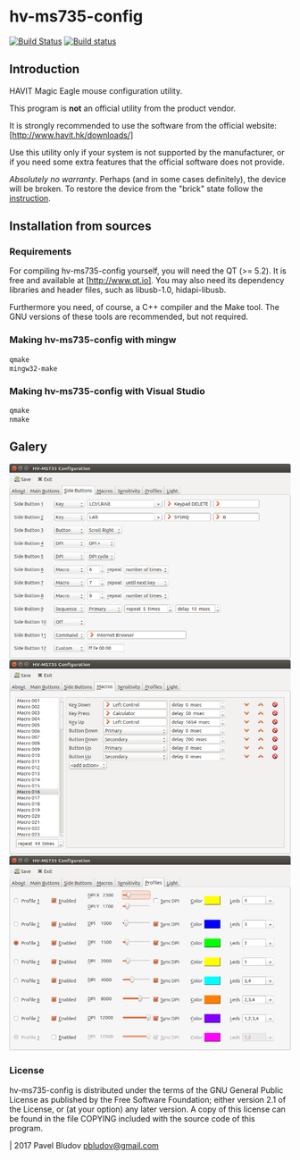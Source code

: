 # hv-ms735-config

[![Build Status](https://api.travis-ci.org/pbludov/hv-ms735-config.svg?branch=master)](https://travis-ci.org/pbludov/hv-ms735-config)
[![Build status](https://ci.appveyor.com/api/projects/status/c9xnl0k4vdi79mor?svg=true)](https://ci.appveyor.com/project/pbludov/hv-ms735-config)

## Introduction
HAVIT Magic Eagle mouse configuration utility.

This program is **not** an official utility from the product vendor.

It is strongly recommended to use the software from the official website:
[http://www.havit.hk/downloads/]

Use this utility only if your system is not supported by the manufacturer,
or if you need some extra features that the official software does not provide.

*Absolutely no warranty*. Perhaps (and in some cases definitely),
the device will be broken. To restore the device from the "brick" state
follow the [instruction](doc/unbrick.md).

## Installation from sources

### Requirements
For compiling hv-ms735-config yourself, you will need the QT (>= 5.2).
It is free and available at [http://www.qt.io]. You may also need its
dependency libraries and header files, such as libusb-1.0, hidapi-libusb.

Furthermore you need, of course, a C++ compiler and the Make tool.
The GNU versions of these tools are recommended, but not required.

### Making hv-ms735-config with mingw

    qmake
    mingw32-make

### Making hv-ms735-config with Visual Studio

    qmake
    nmake

## Galery
![side buttons](doc/sidebuttons.png)
![macros](doc/macros.png)
![profiles](doc/profiles.png)

### License
hv-ms735-config is distributed under the terms of the GNU General Public License
as published by the Free Software Foundation; either version 2.1 of the License,
or (at your option) any later version.  A copy of this license
can be found in the file COPYING included with the source code of this program.

| 2017 Pavel Bludov <pbludov@gmail.com>

